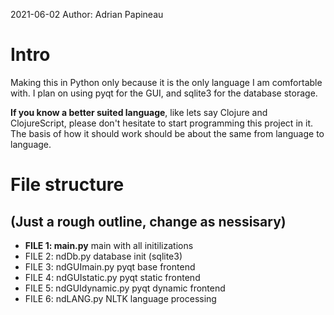 2021-06-02 
Author: Adrian Papineau

# Intro
Making this in Python only because it is the only language I am comfortable with. I plan on using pyqt for the GUI, and sqlite3 for the database storage. 

**If you know a better suited language**, like lets say Clojure and ClojureScript, please don't hesitate to start programming this project in it. The basis of how it should work should be about the same from language to language.

# File structure
## (Just a rough outline, change as nessisary)

* __FILE 1: main.py__           main with all initilizations 
* FILE 2: ndDb.py           database init (sqlite3)
* FILE 3: ndGUImain.py      pyqt base frontend
* FILE 4: ndGUIstatic.py    pyqt static frontend
* FILE 5: ndGUIdynamic.py   pyqt dynamic frontend
* FILE 6: ndLANG.py         NLTK language processing
